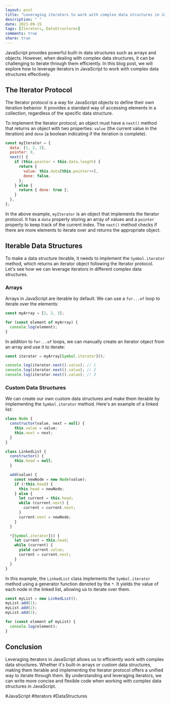 ```yaml
---
layout: post
title: "Leveraging iterators to work with complex data structures in JavaScript"
description: " "
date: 2023-09-15
tags: [Iterators, DataStructures]
comments: true
share: true
---
```


JavaScript provides powerful built-in data structures such as arrays and objects. However, when dealing with complex data structures, it can be challenging to iterate through them efficiently. In this blog post, we will explore how to leverage iterators in JavaScript to work with complex data structures effectively.

## The Iterator Protocol

The Iterator protocol is a way for JavaScript objects to define their own iteration behavior. It provides a standard way of accessing elements in a collection, regardless of the specific data structure.

To implement the Iterator protocol, an object must have a `next()` method that returns an object with two properties: `value` (the current value in the iteration) and `done` (a boolean indicating if the iteration is complete).

```javascript
const myIterator = {
  data: [1, 2, 3],
  pointer: 0,
  next() {
    if (this.pointer < this.data.length) {
      return {
        value: this.data[this.pointer++],
        done: false,
      };
    } else {
      return { done: true };
    }
  },
};
```

In the above example, `myIterator` is an object that implements the Iterator protocol. It has a `data` property storing an array of values and a `pointer` property to keep track of the current index. The `next()` method checks if there are more elements to iterate over and returns the appropriate object.

## Iterable Data Structures

To make a data structure iterable, it needs to implement the `Symbol.iterator` method, which returns an iterator object following the Iterator protocol. Let's see how we can leverage iterators in different complex data structures.

### Arrays

Arrays in JavaScript are iterable by default. We can use a `for...of` loop to iterate over the elements:

```javascript
const myArray = [1, 2, 3];

for (const element of myArray) {
  console.log(element);
}
```

In addition to `for...of` loops, we can manually create an iterator object from an array and use it to iterate:

```javascript
const iterator = myArray[Symbol.iterator]();

console.log(iterator.next().value); // 1
console.log(iterator.next().value); // 2
console.log(iterator.next().value); // 3
```

### Custom Data Structures

We can create our own custom data structures and make them iterable by implementing the `Symbol.iterator` method. Here's an example of a linked list:

```javascript
class Node {
  constructor(value, next = null) {
    this.value = value;
    this.next = next;
  }
}

class LinkedList {
  constructor() {
    this.head = null;
  }

  add(value) {
    const newNode = new Node(value);
    if (!this.head) {
      this.head = newNode;
    } else {
      let current = this.head;
      while (current.next) {
        current = current.next;
      }
      current.next = newNode;
    }
  }

  *[Symbol.iterator]() {
    let current = this.head;
    while (current) {
      yield current.value;
      current = current.next;
    }
  }
}
```

In this example, the `LinkedList` class implements the `Symbol.iterator` method using a generator function denoted by the `*`. It yields the value of each node in the linked list, allowing us to iterate over them.

```javascript
const myList = new LinkedList();
myList.add(1);
myList.add(2);
myList.add(3);

for (const element of myList) {
  console.log(element);
}
```

## Conclusion

Leveraging iterators in JavaScript allows us to efficiently work with complex data structures. Whether it's built-in arrays or custom data structures, making them iterable and implementing the Iterator protocol offers a unified way to iterate through them. By understanding and leveraging iterators, we can write more concise and flexible code when working with complex data structures in JavaScript.

#JavaScript #Iterators #DataStructures